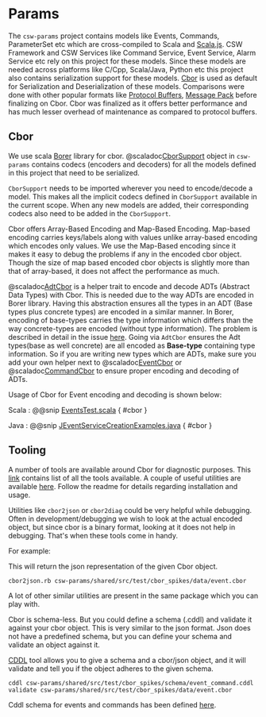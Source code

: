 # Params

The `csw-params` project contains models like Events, Commands, ParameterSet etc which are cross-compiled
to Scala and [Scala.js](https://www.scala-js.org/). 
CSW Framework and CSW Services like Command Service, Event Service, Alarm Service etc
rely on this project for these models.
Since these models are needed across platforms like C/Cpp, Scala/Java, Python etc
this project also contains serialization support for these models. 
[Cbor](https://cbor.io/) is used as default for Serialization and Deserialization of these models. 
Comparisons were done with other popular formats like [Protocol Buffers](https://developers.google.com/protocol-buffers/),
[Message Pack](https://msgpack.org/index.html) before finalizing on Cbor. 
Cbor was finalized as it offers better performance and has much lesser overhead of maintenance as compared to protocol buffers.

## Cbor

We use scala [Borer](https://github.com/sirthias/borer) library for cbor. 
@scaladoc[CborSupport](csw/params/core/formats/CborSupport) object in `csw-params` contains 
codecs (encoders and decoders) for all the models defined in this project that need to be serialized.

`CborSupport` needs to be imported wherever you need to encode/decode a model. This makes 
all the implicit codecs defined in `CborSupport` available in the current scope.
When any new models are added, their corresponding codecs also need to be added in the `CborSupport`.

Cbor offers Array-Based Encoding and Map-Based Encoding.
Map-based encoding carries keys/labels along with values unlike array-based encoding which encodes only values.
We use the Map-Based encoding since it makes it easy to debug the problems if any in the encoded cbor object.
Though the size of map based encoded cbor objects is slightly more than that of array-based,
it does not affect the performance as much.


@scaladoc[AdtCbor](csw/params/core/formats/AdtCbor) is a helper trait to encode and decode 
ADTs (Abstract Data Types) with Cbor. This is needed due to the way ADTs are encoded in Borer library. 
Having this abstraction ensures all the types in an ADT (Base types plus concrete types) are encoded in a similar manner.
In Borer, encoding of base-types carries the type information which differs than the way concrete-types are 
encoded (without type information).
The problem is described in detail in the issue [here](https://github.com/sirthias/borer/issues/17).
Going via `AdtCbor` ensures the Adt types(base as well concrete) are all encoded as **Base-type** containing
type information.
So if you are writing new types which are ADTs, make sure you add your own helper next to 
@scaladoc[EventCbor](csw/params/core/formats/EventCbor) or 
@scaladoc[CommandCbor](csw/params/core/formats/CommandCbor) to ensure proper encoding and 
decoding of ADTs.

 
Usage of Cbor for Event encoding and decoding is shown below:

Scala
:   @@snip [EventsTest.scala](../../../../../examples/src/test/scala/example/params/EventsTest.scala) { #cbor }

Java
:   @@snip [JEventServiceCreationExamples.java](../../../../../examples/src/test/java/example/params/JEventsTest.java) { #cbor }
  

## Tooling

A number of tools are available around Cbor for diagnostic purposes.
This [link](https://cbor.io/tools.html) contains list of all the tools available.
A couple of useful utilities are available [here](https://github.com/cabo/cbor-diag).
Follow the readme for details regarding installation and usage.
 
Utilities like `cbor2json` or `cbor2diag` could be very helpful while debugging. 
Often in development/debugging we wish to look at the actual encoded object,
but since cbor is a binary format, looking at it does not help in debugging.
That's when these tools come in handy.

For example:

This will return the json representation of the given Cbor object.
 
```
cbor2json.rb csw-params/shared/src/test/cbor_spikes/data/event.cbor
```

A lot of other similar utilities are present in the same package which you can play with.


Cbor is schema-less. But you could define a schema (.cddl) and validate it against your cbor object.
This is very similar to the json format. Json does not have a predefined schema, but you can define your schema
and validate an object against it.

[CDDL](https://rubygems.org/gems/cddl/versions/0.8.8) tool allows you to give a schema and a cbor/json object,
and it will validate and tell you if the object adheres to the given schema.

`cddl csw-params/shared/src/test/cbor_spikes/schema/event_command.cddl validate csw-params/shared/src/test/cbor_spikes/data/event.cbor`

Cddl schema for events and commands has been defined
[here](../../../../../csw-params/shared/src/test/cbor_spikes/schema/event_command.cddl.txt).